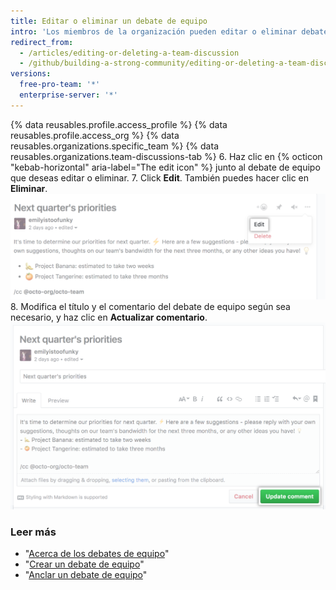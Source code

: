 ```yaml
---
title: Editar o eliminar un debate de equipo
intro: 'Los miembros de la organización pueden editar o eliminar debates en la página del equipo. Si eres un miembro de la organización, puedes editar o eliminar el debate.'
redirect_from:
  - /articles/editing-or-deleting-a-team-discussion
  - /github/building-a-strong-community/editing-or-deleting-a-team-discussion
versions:
  free-pro-team: '*'
  enterprise-server: '*'
---
```

{% data reusables.profile.access_profile %}
{% data reusables.profile.access_org %}
{% data reusables.organizations.specific_team %}
{% data reusables.organizations.team-discussions-tab %}
6. Haz clic en {% octicon "kebab-horizontal" aria-label="The edit icon" %} junto al debate de equipo que deseas editar o eliminar.
7. Click **Edit**. También puedes hacer clic en **Eliminar**. ![Botón Editar debate de equipo](/assets/images/help/projects/edit-team-discussions-button.png)
8. Modifica el título y el comentario del debate de equipo según sea necesario, y haz clic en **Actualizar comentario**. ![Botón Actualizar comentario](/assets/images/help/projects/update-comment-button.png)

### Leer más

  - "[Acerca de los debates de equipo](/articles/about-team-discussions)"
  - "[Crear un debate de equipo](/articles/creating-a-team-discussion)"
  - "[Anclar un debate de equipo](/articles/pinning-a-team-discussion)"
